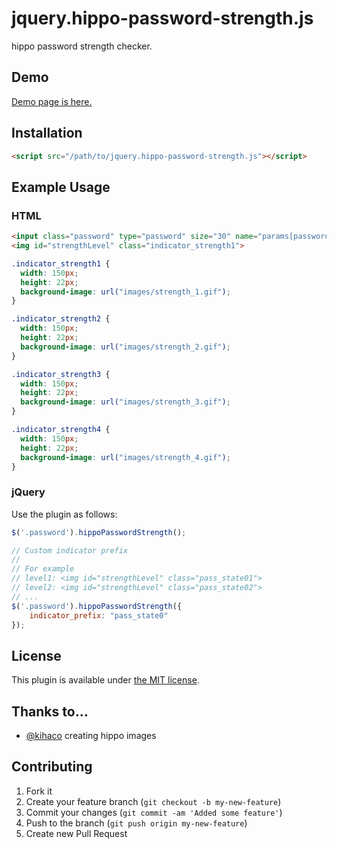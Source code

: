 jquery.hippo-password-strength.js
===============================

hippo password strength checker.

## Demo
[Demo page is here.](http://kuro96.heteml.jp/hippo-password-strength/hippo.html)

## Installation
```html
<script src="/path/to/jquery.hippo-password-strength.js"></script>
```

## Example Usage
### HTML

```html
<input class="password" type="password" size="30" name="params[password]" value="" data-indicator="strengthLevel">
<img id="strengthLevel" class="indicator_strength1">
```

```css
.indicator_strength1 {
  width: 150px;
  height: 22px;
  background-image: url("images/strength_1.gif");
}

.indicator_strength2 {
  width: 150px;
  height: 22px;
  background-image: url("images/strength_2.gif");
}

.indicator_strength3 {
  width: 150px;
  height: 22px;
  background-image: url("images/strength_3.gif");
}

.indicator_strength4 {
  width: 150px;
  height: 22px;
  background-image: url("images/strength_4.gif");
}
```

### jQuery

Use the plugin as follows:

```js
$('.password').hippoPasswordStrength();

// Custom indicator prefix
//
// For example
// level1: <img id="strengthLevel" class="pass_state01">
// level2: <img id="strengthLevel" class="pass_state02">
// ...
$('.password').hippoPasswordStrength({
    indicator_prefix: "pass_state0"
});
```

## License

This plugin is available under [the MIT license](http://mths.be/mit).

## Thanks to…

* [@kihaco](http://github.com/kihaco) creating hippo images

## Contributing

1. Fork it
2. Create your feature branch (`git checkout -b my-new-feature`)
3. Commit your changes (`git commit -am 'Added some feature'`)
4. Push to the branch (`git push origin my-new-feature`)
5. Create new Pull Request
